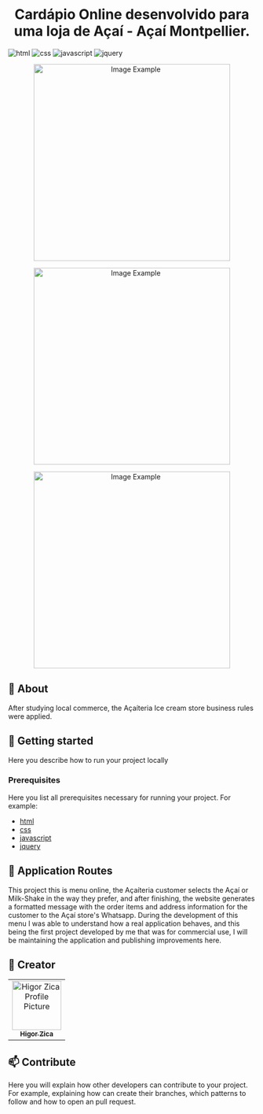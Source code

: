 [HTML]: https://img.shields.io/badge/HTML-grey?style=for-the-badge&logo=html5
[CSS]: https://img.shields.io/badge/mysql-4479A1.svg?style=for-the-badge&logo=mysql&logoColor=white
[JAVASCRIPT]: https://img.shields.io/badge/Javascript-000?style=for-the-badge&logo=javascript
[JQUERY]: https://img.shields.io/badge/JQUERY-blue?style=for-the-badge&logo=jquery

<h1 align="center" style="font-weight: bold;">Cardápio Online desenvolvido para uma loja de Açaí - Açaí Montpellier.</h1>

![html][HTML]
![css][CSS]
![javascript][JAVASCRIPT]
![jquery][JQUERY]

<p align="center">
    <img src="https://raw.githubusercontent.com/HigorZicaDev/img/home.png" alt="Image Example" width="400px">
</p>

<p align="center">
    <img src="https://raw.githubusercontent.com/HigorZicaDev/img/sobre.png" alt="Image Example" width="400px">
</p>

<p align="center">
    <img src="https://raw.githubusercontent.com/HigorZicaDev/img/menu.png" alt="Image Example" width="400px">
</p>

<h2 id="started">📌 About</h2>

After studying local commerce, the Açaíteria Ice cream store business rules were applied.


<h2 id="started">🚀 Getting started</h2>

Here you describe how to run your project locally

<h3>Prerequisites</h3>

Here you list all prerequisites necessary for running your project. For example:

- [html](#)
- [css](#)
- [javascript](#)
- [jquery](#)

<h2 id="routes">📍 Application Routes</h2>

This project this is menu online, the Açaíteria customer selects the Açaí or Milk-Shake in the way they prefer, and after finishing, the website generates a formatted message with the order items and address information for the customer to the Açaí store's Whatsapp.
During the development of this menu I was able to understand how a real application behaves, and this being the first project developed by me that was for commercial use, I will be maintaining the application and publishing improvements here.

<h2 id="colab">🤝 Creator</h2>

<table>
  <tr>
    <td align="center">
      <a href="#">
        <img src="https://avatars.githubusercontent.com/u/165382509?v=4" width="100px;" alt="Higor Zica Profile Picture"/><br>
        <sub>
          <b>Higor Zica</b>
        </sub>
      </a>
    </td>
  </tr>
</table>

<h2 id="contribute">📫 Contribute</h2>

Here you will explain how other developers can contribute to your project. For example, explaining how can create their branches, which patterns to follow and how to open an pull request.
